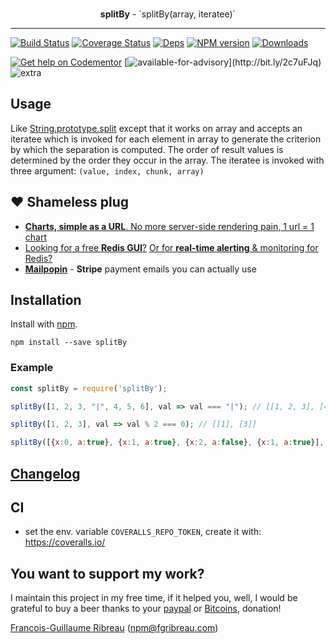 <div align="center">
  <br><p><strong>splitBy</strong> - `splitBy(array, iteratee)`</p>
</div>

------------------------------------------------

[![Build Status](https://img.shields.io/circleci/project/FGRibreau/splitBy.svg)](https://circleci.com/gh/FGRibreau/splitBy/) [![Coverage Status](https://img.shields.io/coveralls/FGRibreau/splitBy/master.svg)](https://coveralls.io/github/FGRibreau/splitBy?branch=master) [![Deps](	https://img.shields.io/david/FGRibreau/splitBy.svg)](https://david-dm.org/FGRibreau/splitBy) [![NPM version](https://img.shields.io/npm/v/splitBy.svg)](http://badge.fury.io/js/splitBy) [![Downloads](http://img.shields.io/npm/dm/splitBy.svg)](https://www.npmjs.com/package/splitBy)

[![Get help on Codementor](https://cdn.codementor.io/badges/get_help_github.svg)](https://www.codementor.io/francois-guillaume-ribreau?utm_source=github&utm_medium=button&utm_term=francois-guillaume-ribreau&utm_campaign=github)  [![available-for-advisory](https://img.shields.io/badge/available%20for%20consulting%20advisory-yes-ff69b4.svg?)](http://bit.ly/2c7uFJq) ![extra](https://img.shields.io/badge/actively%20maintained-yes-ff69b4.svg)

<!-- ![NPM](https://nodei.co/npm/splitBy.png?downloadRank=true) ![NPM](https://nodei.co/npm-dl/splitBy.png?months=3&height=2) -->

## Usage

Like [String.prototype.split](https://developer.mozilla.org/en-US/docs/Web/JavaScript/Reference/Global_Objects/String/split) except that it works on array and accepts an iteratee which is invoked for each element in array to generate the criterion by which the separation is computed. The order of result values is determined by the order they occur in the array. The iteratee is invoked with three argument: `(value, index, chunk, array)`

## ❤️ Shameless plug
- [**Charts, simple as a URL**. No more server-side rendering pain, 1 url = 1 chart](https://image-charts.com)
- [Looking for a free **Redis GUI**?](http://redsmin.com) [Or for **real-time alerting** & monitoring for Redis?](http://redsmin.com)
- [**Mailpopin**](https://mailpop.in/) - **Stripe** payment emails you can actually use

## Installation

Install with [npm](https://npmjs.org/package/splitBy).

    npm install --save splitBy


### Example

```javascript
const splitBy = require('splitBy');

splitBy([1, 2, 3, "|", 4, 5, 6], val => val === "|"); // [[1, 2, 3], [4, 5, 6]]

splitBy([1, 2, 3], val => val % 2 === 0); // [[1], [3]]

splitBy([{x:0, a:true}, {x:1, a:true}, {x:2, a:false}, {x:1, a:true}], (val) => !val.a); // [[{"a": true, "x": 0}, {"a": true, "x": 1}], [{"a": true, "x": 1}]
```


## [Changelog](CHANGELOG.md)

## CI

- set the env. variable `COVERALLS_REPO_TOKEN`, create it with: https://coveralls.io/


## You want to support my work?

I maintain this project in my free time, if it helped you, well, I would be grateful to buy a beer thanks to your [paypal](https://paypal.me/fgribreau) or [Bitcoins](https://www.coinbase.com/fgribreau), donation!

[Francois-Guillaume Ribreau](http://fgribreau.com) (npm@fgribreau.com)
